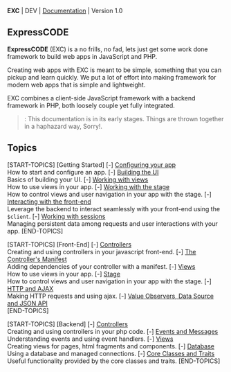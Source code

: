 **EXC** | DEV | [Documentation](./doc_index.md) | Version 1.0<BR>

## ExpressCODE ##

**ExpressCODE** (EXC) is a no frills, no fad, lets just get some work done framework to build web apps in JavaScript and PHP.

Creating web apps with EXC is meant to be simple, something that you can pickup and learn quickly. We put a lot of effort into making framework for modern web apps that is simple and lightweight.

EXC combines a client-side JavaScript framework with a backend framework in PHP, both loosely couple yet fully integrated.

> : This documentation is in its early stages. Things are thrown together in a haphazard way, Sorry!.

## Topics ##

[START-TOPICS]
[Getting Started]
[-] [Configuring your app](./doc_server_config.md)<BR> How to start and configure an app.
[-] [Building the UI](./doc_server_ui_views.md)<BR> Basics of building your UI.
[-] [Working with views](./doc_client_view.md)<BR> How to use views in your app.
[-] [Working with the stage](./doc_client_stage.md)<BR> How to control views and user navigation in your app with the stage.
[-] [Interacting with the front-end](./doc_server_client.md)<BR> Leverage the backend to interact seamlessly with your front-end using the `$client`.
[-] [Working with sessions](./doc_session.md)<BR> Managing persistent data among requests and user interactions with your app.
[END-TOPICS]

[START-TOPICS]
[Front-End]
[-] [Controllers](./doc_client_controllers.md)<BR> Creating and using controllers in your javascript front-end.
[-] [The Controller's Manifest](./doc_client_controller_manifest.md)<BR> Adding dependencies of your controller with a manifest.
[-] [Views](./doc_client_view.md)<BR> How to use views in your app.
[-] [Stage](./doc_client_stage.md)<BR> How to control views and user navigation in your app with the stage.
[-] [HTTP and AJAX](./doc_core_ajax.md)<BR> Making HTTP requests and using ajax.
[-] [Value Observers, Data Source and JSON API](./doc_datasource.md)<BR>
[END-TOPICS]


[START-TOPICS]
[Backend]
[-] [Controllers](./doc_server_controllers.md)<BR> Creating and using controllers in your php code.
[-] [Events and Messages](./doc_server_events.md)<BR> Understanding events and using event handlers.
[-] [Views](./doc_server_view.md)<BR> Creating views for pages, html fragments and components.
[-] [Database](./doc_server_db.md)<BR> Using a database and managed connections.
[-] [Core Classes and Traits](./doc_server_core.md)<BR> Useful functionality provided by the core classes and traits.
[END-TOPICS]
